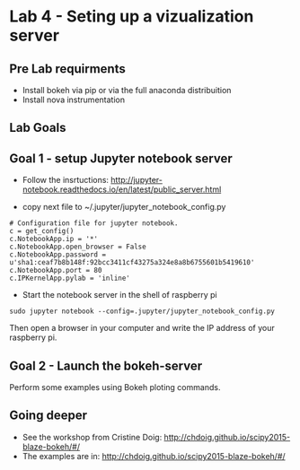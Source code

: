 # Lab 4 - Seting up a vizualization server


## Pre Lab requirments

* Install bokeh via pip or via the full anaconda distribuition
* Install nova instrumentation


## Lab Goals


## Goal 1 - setup Jupyter notebook server

* Follow the insrtuctions: http://jupyter-notebook.readthedocs.io/en/latest/public_server.html

* copy next file to ~/.jupyter/jupyter_notebook_config.py

```
# Configuration file for jupyter notebook.
c = get_config()
c.NotebookApp.ip = '*'
c.NotebookApp.open_browser = False
c.NotebookApp.password = u'sha1:ceaf7b8b148f:92bcc3411cf43275a324e8a8b6755601b5419610'
c.NotebookApp.port = 80
c.IPKernelApp.pylab = 'inline'
```

* Start the notebook server in the shell of raspberry pi

```
sudo jupyter notebook --config=.jupyter/jupyter_notebook_config.py
```

Then open a browser in your computer and write the IP address of your raspberry pi.


## Goal 2 - Launch the bokeh-server

Perform some examples using Bokeh ploting commands.


## Going deeper 
* See the workshop from Cristine Doig: http://chdoig.github.io/scipy2015-blaze-bokeh/#/
* The examples are in: http://chdoig.github.io/scipy2015-blaze-bokeh/#/
